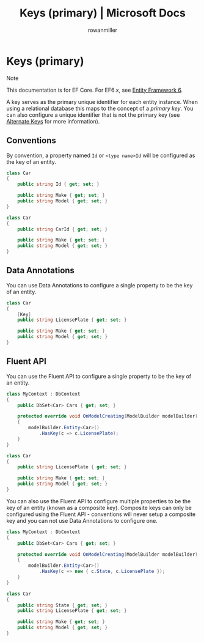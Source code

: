 ﻿---
title: Keys (primary) | Microsoft Docs
author: rowanmiller
ms.author: divega

ms.date: 10/27/2016

ms.assetid: 912ffef7-86a0-4cdc-a776-55f907459d20
ms.technology: entity-framework-core
 
uid: core/modeling/keys
---
# Keys (primary)

> [!NOTE]
> This documentation is for EF Core. For EF6.x, see [Entity Framework 6](../../ef6/index.md).

A key serves as the primary unique identifier for each entity instance. When using a relational database this maps to the concept of a *primary key*. You can also configure a unique identifier that is not the primary key (see [Alternate Keys](alternate-keys.md) for more information).

## Conventions

By convention, a property named `Id` or `<type name>Id` will be configured as the key of an entity.

<!-- [!code-csharp[Main](samples/core/Modeling/Conventions/Samples/KeyId.cs?highlight=3)] -->
````csharp
class Car
{
    public string Id { get; set; }

    public string Make { get; set; }
    public string Model { get; set; }
}
````

<!-- [!code-csharp[Main](samples/core/Modeling/Conventions/Samples/KeyTypeNameId.cs?highlight=3)] -->
````csharp
class Car
{
    public string CarId { get; set; }

    public string Make { get; set; }
    public string Model { get; set; }
}
````

## Data Annotations

You can use Data Annotations to configure a single property to be the key of an entity.

<!-- [!code-csharp[Main](samples/core/Modeling/DataAnnotations/Samples/KeySingle.cs?highlight=3,4)] -->
````csharp
class Car
{
    [Key]
    public string LicensePlate { get; set; }

    public string Make { get; set; }
    public string Model { get; set; }
}
````

## Fluent API

You can use the Fluent API to configure a single property to be the key of an entity.

<!-- [!code-csharp[Main](samples/core/Modeling/FluentAPI/Samples/KeySingle.cs?highlight=7,8)] -->
````csharp
class MyContext : DbContext
{
    public DbSet<Car> Cars { get; set; }

    protected override void OnModelCreating(ModelBuilder modelBuilder)
    {
        modelBuilder.Entity<Car>()
            .HasKey(c => c.LicensePlate);
    }
}

class Car
{
    public string LicensePlate { get; set; }

    public string Make { get; set; }
    public string Model { get; set; }
}
````

You can also use the Fluent API to configure multiple properties to be the key of an entity (known as a composite key). Composite keys can only be configured using the Fluent API - conventions will never setup a composite key and you can not use Data Annotations to configure one.

<!-- [!code-csharp[Main](samples/core/Modeling/FluentAPI/Samples/KeyComposite.cs?highlight=7,8)] -->
````csharp
class MyContext : DbContext
{
    public DbSet<Car> Cars { get; set; }

    protected override void OnModelCreating(ModelBuilder modelBuilder)
    {
        modelBuilder.Entity<Car>()
            .HasKey(c => new { c.State, c.LicensePlate });
    }
}

class Car
{
    public string State { get; set; }
    public string LicensePlate { get; set; }

    public string Make { get; set; }
    public string Model { get; set; }
}
````
